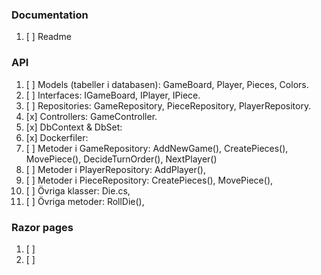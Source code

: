 ### Documentation
1. [ ]  Readme

### 

### API
1. [ ]  Models (tabeller i databasen): GameBoard, Player, Pieces, Colors.
1. [ ]  Interfaces: IGameBoard, IPlayer, IPiece.
1. [ ]  Repositories: GameRepository, PieceRepository, PlayerRepository.
1. [x]  Controllers: GameController.
1. [x]  DbContext & DbSet:
1. [x]  Dockerfiler:
1. [ ]  Metoder i GameRepository: AddNewGame(), CreatePieces(), MovePiece(), DecideTurnOrder(), NextPlayer()
1. [ ]  Metoder i PlayerRepository: AddPlayer(),
1. [ ]  Metoder i PieceRepository: CreatePieces(), MovePiece(),
1. [ ]  Övriga klasser: Die.cs, 
1. [ ]  Övriga metoder: RollDie(),    

### Razor pages
1. [ ]  
1. [ ]  
